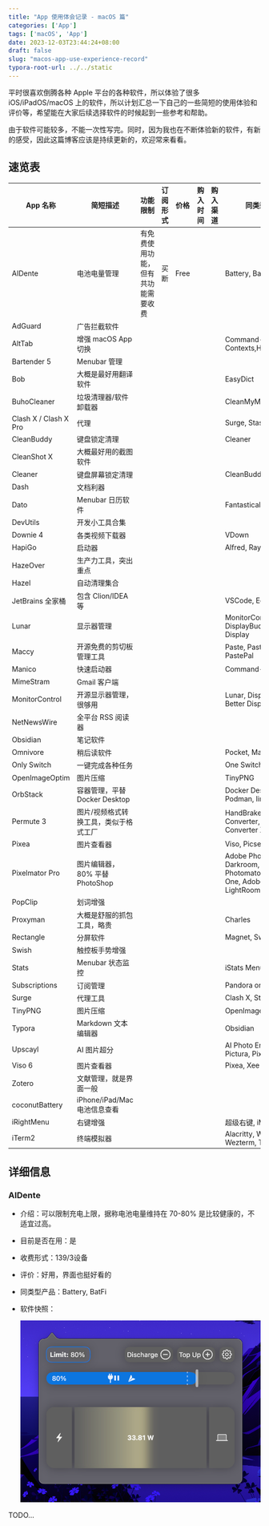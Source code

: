 ```yaml
---
title: "App 使用体会记录 - macOS 篇"
categories: ['App']
tags: ['macOS', 'App']
date: 2023-12-03T23:44:24+08:00
draft: false
slug: "macos-app-use-experience-record"
typora-root-url: ../../static
---
```

平时很喜欢倒腾各种 Apple 平台的各种软件，所以体验了很多 iOS/iPadOS/macOS 上的软件，所以计划汇总一下自己的一些简短的使用体验和评价等，希望能在大家后续选择软件的时候起到一些参考和帮助。

由于软件可能较多，不能一次性写完。同时，因为我也在不断体验新的软件，有新的感受，因此这篇博客应该是持续更新的，欢迎常来看看。

## 速览表

| App 名称              | 简短描述                              | 功能限制                           | 订阅形式 | 价格 | 购入时间 | 购入渠道 | 同类型产品                                                   |
| --------------------- | ------------------------------------- | ---------------------------------- | -------- | ---- | -------- | -------- | ------------------------------------------------------------ |
| AIDente               | 电池电量管理                          | 有免费使用功能，但有共功能需要收费 | 买断     | Free |          |          | Battery, BatFi                                               |
| AdGuard               | 广告拦截软件                          |                                    |          |      |          |          |                                                              |
| AltTab                | 增强 macOS App 切换                   |                                    |          |      |          |          | Command-Tab Plus, Contexts,HyperSwitch,                      |
| Bartender 5           | Menubar 管理                          |                                    |          |      |          |          |                                                              |
| Bob                   | 大概是最好用翻译软件                  |                                    |          |      |          |          | EasyDict                                                     |
| BuhoCleaner           | 垃圾清理器/软件卸载器                 |                                    |          |      |          |          | CleanMyMac, Sensei                                           |
| Clash X / Clash X Pro | 代理                                  |                                    |          |      |          |          | Surge, Stash                                                 |
| CleanBuddy            | 键盘锁定清理                          |                                    |          |      |          |          | Cleaner                                                      |
| CleanShot X           | 大概最好用的截图软件                  |                                    |          |      |          |          |                                                              |
| Cleaner               | 键盘屏幕锁定清理                      |                                    |          |      |          |          | CleanBuddy                                                   |
| Dash                  | 文档利器                              |                                    |          |      |          |          |                                                              |
| Dato                  | Menubar 日历软件                      |                                    |          |      |          |          | Fantastical, Itsycal                                         |
| DevUtils              | 开发小工具合集                        |                                    |          |      |          |          |                                                              |
| Downie 4              | 各类视频下载器                        |                                    |          |      |          |          | VDown                                                        |
| HapiGo                | 启动器                                |                                    |          |      |          |          | Alfred, Raycast                                              |
| HazeOver              | 生产力工具，突出重点                  |                                    |          |      |          |          |                                                              |
| Hazel                 | 自动清理集合                          |                                    |          |      |          |          |                                                              |
| JetBrains 全家桶      | 包含 Clion/IDEA 等                    |                                    |          |      |          |          | VSCode, Eclipse                                              |
| Lunar                 | 显示器管理                            |                                    |          |      |          |          | MonitorControl, DisplayBuddy, Better Display                 |
| Maccy                 | 开源免费的剪切板管理工具              |                                    |          |      |          |          | Paste, PasteNow, PastePal                                    |
| Manico                | 快速启动器                            |                                    |          |      |          |          | Command-Tab Plus                                             |
| MimeStram             | Gmail 客户端                          |                                    |          |      |          |          |                                                              |
| MonitorControl        | 开源显示器管理，很够用                |                                    |          |      |          |          | Lunar, DisplayBuddy, Better Display                          |
| NetNewsWire           | 全平台 RSS 阅读器                     |                                    |          |      |          |          |                                                              |
| Obsidian              | 笔记软件                              |                                    |          |      |          |          |                                                              |
| Omnivore              | 稍后读软件                            |                                    |          |      |          |          | Pocket, MarkMark,                                            |
| Only Switch           | 一键完成各种任务                      |                                    |          |      |          |          | One Switch                                                   |
| OpenImageOptim        | 图片压缩                              |                                    |          |      |          |          | TinyPNG                                                      |
| OrbStack              | 容器管理，平替 Docker Desktop         |                                    |          |      |          |          | Docker Desktop, Podman, lima, colima                         |
| Permute 3             | 图片/视频格式转换工具，类似于格式工厂 |                                    |          |      |          |          | HandBrake, Omni Converter, Video Converter X2                |
| Pixea                 | 图片查看器                            |                                    |          |      |          |          | Viso, Picsee                                                 |
| Pixelmator Pro        | 图片编辑器，80% 平替 PhotoShop        |                                    |          |      |          |          | Adobe PhotoShop, Darkroom, Photomator, Capture One, Adobe LightRoom Classic |
| PopClip               | 划词增强                              |                                    |          |      |          |          |                                                              |
| Proxyman              | 大概是舒服的抓包工具，略贵            |                                    |          |      |          |          | Charles                                                      |
| Rectangle             | 分屏软件                              |                                    |          |      |          |          | Magnet, Swish                                                |
| Swish                 | 触控板手势增强                        |                                    |          |      |          |          |                                                              |
| Stats                 | Menubar 状态监控                      |                                    |          |      |          |          | iStats Menu, Sensei                                          |
| Subscriptions         | 订阅管理                              |                                    |          |      |          |          | Pandora on iOS                                               |
| Surge                 | 代理工具                              |                                    |          |      |          |          | Clash X, Stash                                               |
| TinyPNG               | 图片压缩                              |                                    |          |      |          |          | OpenImageOptim                                               |
| Typora                | Markdown 文本编辑器                   |                                    |          |      |          |          | Obsidian                                                     |
| Upscayl               | AI 图片超分                           |                                    |          |      |          |          | AI Photo Enhancer by Pictura, Pixelmator Pro                 |
| Viso 6                | 图片查看器                            |                                    |          |      |          |          | Pixea, Xee                                                   |
| Zotero                | 文献管理，就是界面一般                |                                    |          |      |          |          |                                                              |
| coconutBattery        | iPhone/iPad/Mac 电池信息查看          |                                    |          |      |          |          |                                                              |
| iRightMenu            | 右键增强                              |                                    |          |      |          |          | 超级右键, iMouse,                                            |
| iTerm2                | 终端模拟器                            |                                    |          |      |          |          | Alacritty, Warp, Wezterm, Terminal                           |

## 详细信息

### AIDente

+ 介绍：可以限制充电上限，据称电池电量维持在 70-80% 是比较健康的，不适宜过高。

+ 目前是否在用：是

+ 收费形式：139/3设备

+ 评价：好用，界面也挺好看的

+ 同类型产品：Battery, BatFi

+ 软件快照：

  ![Aldente-1](/images/macos-app-use-experience-record/Aldente-1.png)

TODO...
